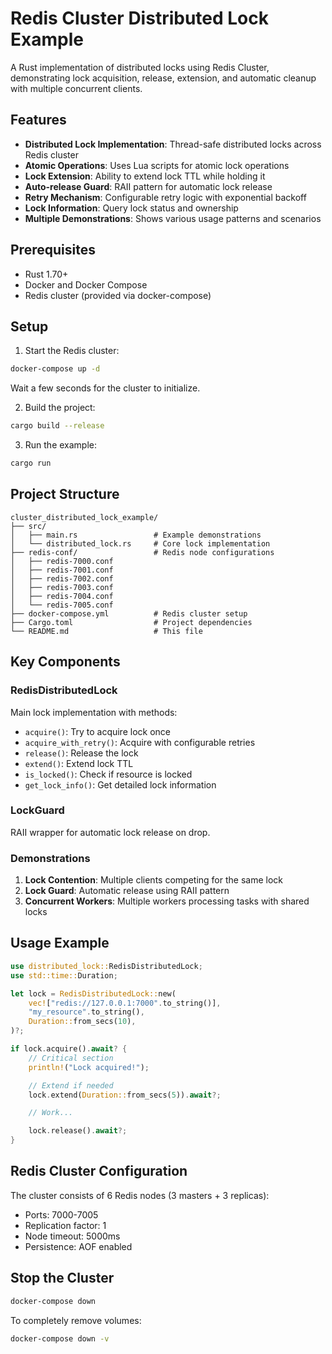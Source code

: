 # Redis Cluster Distributed Lock Example

A Rust implementation of distributed locks using Redis Cluster, demonstrating lock acquisition, release, extension, and automatic cleanup with multiple concurrent clients.

## Features

- **Distributed Lock Implementation**: Thread-safe distributed locks across Redis cluster
- **Atomic Operations**: Uses Lua scripts for atomic lock operations
- **Lock Extension**: Ability to extend lock TTL while holding it
- **Auto-release Guard**: RAII pattern for automatic lock release
- **Retry Mechanism**: Configurable retry logic with exponential backoff
- **Lock Information**: Query lock status and ownership
- **Multiple Demonstrations**: Shows various usage patterns and scenarios

## Prerequisites

- Rust 1.70+
- Docker and Docker Compose
- Redis cluster (provided via docker-compose)

## Setup

1. Start the Redis cluster:
```bash
docker-compose up -d
```

Wait a few seconds for the cluster to initialize.

2. Build the project:
```bash
cargo build --release
```

3. Run the example:
```bash
cargo run
```

## Project Structure

```
cluster_distributed_lock_example/
├── src/
│   ├── main.rs                 # Example demonstrations
│   └── distributed_lock.rs     # Core lock implementation
├── redis-conf/                 # Redis node configurations
│   ├── redis-7000.conf
│   ├── redis-7001.conf
│   ├── redis-7002.conf
│   ├── redis-7003.conf
│   ├── redis-7004.conf
│   └── redis-7005.conf
├── docker-compose.yml          # Redis cluster setup
├── Cargo.toml                  # Project dependencies
└── README.md                   # This file
```

## Key Components

### RedisDistributedLock
Main lock implementation with methods:
- `acquire()`: Try to acquire lock once
- `acquire_with_retry()`: Acquire with configurable retries
- `release()`: Release the lock
- `extend()`: Extend lock TTL
- `is_locked()`: Check if resource is locked
- `get_lock_info()`: Get detailed lock information

### LockGuard
RAII wrapper for automatic lock release on drop.

### Demonstrations

1. **Lock Contention**: Multiple clients competing for the same lock
2. **Lock Guard**: Automatic release using RAII pattern
3. **Concurrent Workers**: Multiple workers processing tasks with shared locks

## Usage Example

```rust
use distributed_lock::RedisDistributedLock;
use std::time::Duration;

let lock = RedisDistributedLock::new(
    vec!["redis://127.0.0.1:7000".to_string()],
    "my_resource".to_string(),
    Duration::from_secs(10),
)?;

if lock.acquire().await? {
    // Critical section
    println!("Lock acquired!");

    // Extend if needed
    lock.extend(Duration::from_secs(5)).await?;

    // Work...

    lock.release().await?;
}
```

## Redis Cluster Configuration

The cluster consists of 6 Redis nodes (3 masters + 3 replicas):
- Ports: 7000-7005
- Replication factor: 1
- Node timeout: 5000ms
- Persistence: AOF enabled

## Stop the Cluster

```bash
docker-compose down
```

To completely remove volumes:
```bash
docker-compose down -v
```